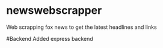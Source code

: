 # newswebscrapper
Web scrapping fox news to get the latest headlines and links

#Backend
Added express backend

